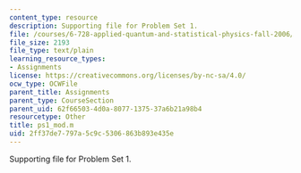 ```yaml
---
content_type: resource
description: Supporting file for Problem Set 1.
file: /courses/6-728-applied-quantum-and-statistical-physics-fall-2006/2ff37de7797a5c9c5306863b893e435e_ps1_mod.m
file_size: 2193
file_type: text/plain
learning_resource_types:
- Assignments
license: https://creativecommons.org/licenses/by-nc-sa/4.0/
ocw_type: OCWFile
parent_title: Assignments
parent_type: CourseSection
parent_uid: 62f66503-4d0a-8077-1375-37a6b21a98b4
resourcetype: Other
title: ps1_mod.m
uid: 2ff37de7-797a-5c9c-5306-863b893e435e
---
```

Supporting file for Problem Set 1.